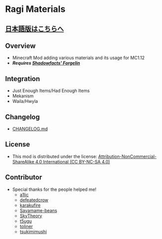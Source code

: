 # Ragi Materials

## [日本語版はこちらへ](https://github.com/Hiiragi283/RagiMaterials/blob/master/README_jp.md)

## Overview

- Minecraft Mod adding various materials and its usage for MC1.12
- _**Requires [Shadowfacts' Forgelin](https://www.curseforge.com/minecraft/mc-mods/shadowfacts-forgelin)**_

## Integration

- Just Enough Items/Had Enough Items
- Mekanism
- Waila/Hwyla

## Changelog

- [CHANGELOG.md](https://github.com/Hiiragi283/RagiMaterials/blob/master/CHANGELOG.md)

## License

- This mod is distributed under the
  license: [Attribution-NonCommercial-ShareAlike 4.0 International (CC BY-NC-SA 4.0)](https://creativecommons.org/licenses/by-nc-sa/4.0/legalcode)

## Contributor

- Special thanks for the people helped me!
    - [a1lic](https://github.com/a1lic)
    - [defeatedcrow](https://github.com/defeatedcrow)
    - [karakufire](https://github.com/karakufire)
    - [Sayamame-beans](https://github.com/Sayamame-beans)
    - [SkyTheory](https://github.com/SkyTheory)
    - [t5ugu](https://github.com/t5ugu)
    - [toliner](https://github.com/toliner)
    - [tsukimimushi](https://twitter.com/Tsukimimushi)